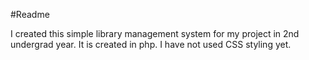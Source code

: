 #Readme 

I created this simple library management system for my project in 2nd undergrad year. It is created in php. I have not used CSS styling yet. 